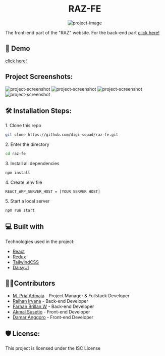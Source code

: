 <h1 id="title" align="center">RAZ-FE</h1>

<p align="center"><img src="https://socialify.git.ci/digi-squad/raz-fe/image?description=1&amp;language=1&amp;name=1&amp;owner=1&amp;pattern=Charlie%20Brown&amp;theme=Dark" alt="project-image"></p>

<p id="description">The front-end part of the "RAZ" website. For the back-end part <a href="https://github.com/digi-squad/raz-be">click here!</a></p>

<h2>🚀 Demo</h2>

[click here!](https://raz-fe.vercel.app/)

<h2>Project Screenshots:</h2>

<img src="https://i.imgur.com/KWJWJpx.png" alt="project-screenshot">

<img src="https://i.imgur.com/ZepdkCM.png" alt="project-screenshot">

<img src="https://i.imgur.com/spnMVrx.png" alt="project-screenshot">

<img src="https://i.imgur.com/u5OK1bZ.png" alt="project-screenshot">

<h2>🛠️ Installation Steps:</h2>

<p>1. Clone this repo</p>

```bash
git clone https://github.com/digi-squad/raz-fe.git
```

<p>2. Enter the directory</p>

```bash
cd raz-fe
```

<p>3. Install all dependencies</p>

```bash
npm install
```

<p>4. Create .env file</p>

```env
REACT_APP_SERVER_HOST = [YOUR SERVER HOST]
```

<p>5. Start a local server</p>

```bash
npm run start
```



<h2>💻 Built with</h2>

Technologies used in the project:

*   [React](https://react.dev/)
*   [Redux](https://github.com/reduxjs/redux)
*   [TailwindCSS](https://tailwindcss.com/)
*   [DaisyUI](https://daisyui.com/)

<h2>👨‍💻Contributors</h2>

*   [M. Pria Admaja](https://github.com/priaadmaja) - Project Manager & Fullstack Developer
*   [Raihan Irvana](https://github.com/raihanirvana) - Back-end Developer
*   [Farhan Brillan W](https://github.com/nyannss) - Back-end Developer
*   [Akmal Susetio](https://github.com/wyakaga) - Front-end Developer
*   [Damar Anggoro](https://github.com/marrdamar)  - Front-end Developer

<h2>🛡️ License:</h2>

This project is licensed under the ISC License